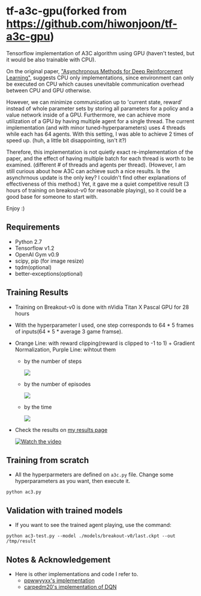 # tf-a3c-gpu(forked from https://github.com/hiwonjoon/tf-a3c-gpu)

Tensorflow implementation of A3C algorithm using GPU (haven't tested, but it would be also trainable with CPU).

On the original paper, ["Asynchronous Methods for Deep Reinforcement Learning"](https://arxiv.org/abs/1602.01783),
suggests CPU only implementations, since environment can only be executed on CPU which causes unevitable communication
overhead between CPU and GPU otherwise.

However, we can minimize communication up to 'current state, reward' instead of whole parameter sets by storing all parameters
for a policy and a value network inside of a GPU. Furthermore, we can achieve more utilization of a GPU by having multiple agent for a single thread.
The current implementation (and with minor tuned-hyperparameters) uses 4 threads while each has 64 agents. With this setting, I was able to achieve 2 times of speed up. (huh, a little bit disappointing, isn't it?)

Therefore, this implementation is not quietly exact re-implementation of the paper, and
the effect of having multiple batch for each thread is worth to be examined. (different # of threads and agents per thread).
(However, I am still curious about how A3C can achieve such a nice results. Is the asynchrnous update is the only key? I couldn't find other explanations of effectiveness of this method.)
Yet, it gave me a quiet competitive result (3 hours of training on breakout-v0 for reasonable playing), so it could be a good base for someone to start with.

Enjoy :)

## Requirements

- Python 2.7
- Tensorflow v1.2
- OpenAI Gym v0.9
- scipy, pip (for image resize)
- tqdm(optional)
- better-exceptions(optional)

## Training Results

- Training on Breakout-v0 is done with nVidia Titan X Pascal GPU for 28 hours
- With the hyperparameter I used, one step corresponds to 64 * 5 frames of inputs(64 * 5 * average 3 game framse).
- Orange Line: with reward clipping(reward is clipped to -1 to 1) + Gradient Normalization, Purple Line: wihtout them
    - by the number of steps

        ![](/assets/per_iteration.PNG)

    - by the number of episodes

        ![](/assets/per_eps.PNG)

    - by the time

        ![](/assets/per_time.PNG)

- Check the results on [my results page](https://gym.openai.com/evaluations/eval_DKtoUiYuSESwmJOOUWekw)

    [![Watch the video](/assets/output.gif)](https://openai-kubernetes-prod-scoreboard.s3.amazonaws.com/v1/evaluations/eval_DKtoUiYuSESwmJOOUWekw/training_episode_batch_video.mp4)

## Training from scratch

- All the hyperparmeters are defined on `a3c.py` file. Change some hyperparameters as you want, then execute it.
```
python ac3.py
```

## Validation with trained models

- If you want to see the trained agent playing, use the command:
```
python ac3-test.py --model ./models/breakout-v0/last.ckpt --out /tmp/result
```


## Notes & Acknowledgement

- Here is other implementations and code I refer to.
    - [ppwwyyxx's implementation](https://github.com/ppwwyyxx/tensorpack/tree/master/examples/A3C-Gym)
    - [carpedm20's implementation of DQN](https://github.com/carpedm20/deep-rl-tensorflow)
